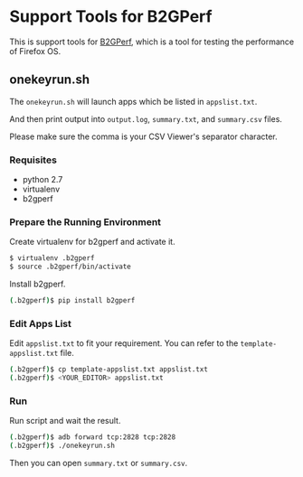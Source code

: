 # Support Tools for B2GPerf

This is support tools for [B2GPerf](https://github.com/mozilla/b2gperf), which is a tool for testing the performance of Firefox OS.


## onekeyrun.sh

The `onekeyrun.sh` will launch apps which be listed in `appslist.txt`.

And then print output into `output.log`, `summary.txt`, and `summary.csv` files.

Please make sure the comma is your CSV Viewer's separator character.


### Requisites

* python 2.7
* virtualenv
* b2gperf


### Prepare the Running Environment

Create virtualenv for b2gperf and activate it.
```bash
$ virtualenv .b2gperf
$ source .b2gperf/bin/activate
```

Install b2gperf.
```bash
(.b2gperf)$ pip install b2gperf
```


### Edit Apps List

Edit `appslist.txt` to fit your requirement. You can refer to the `template-appslist.txt` file.
```bash
(.b2gperf)$ cp template-appslist.txt appslist.txt
(.b2gperf)$ <YOUR_EDITOR> appslist.txt
```


### Run

Run script and wait the result.
```bash
(.b2gperf)$ adb forward tcp:2828 tcp:2828
(.b2gperf)$ ./onekeyrun.sh
```

Then you can open `summary.txt` or `summary.csv`.
